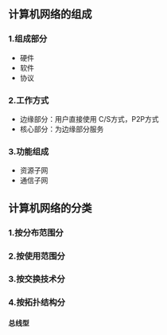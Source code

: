 ## 计算机网络的组成

### 1.组成部分

+ 硬件
+ 软件
+ 协议

### 2.工作方式

+ 边缘部分：用户直接使用   C/S方式，P2P方式
+ 核心部分：为边缘部分服务

### 3.功能组成

+ 资源子网
+ 通信子网

## 计算机网络的分类

### 1.按分布范围分

### 2.按使用范围分

### 3.按交换技术分

### 4.按拓扑结构分

#### 总线型



